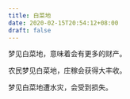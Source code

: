 ```yaml
---
title: 白菜地
date: 2020-02-15T20:54:12+08:00
draft: false
---
```


梦见白菜地，意味着会有更多的财产。

农民梦见白菜地，庄稼会获得大丰收。

梦见白菜地遭水灾，会受到损失。